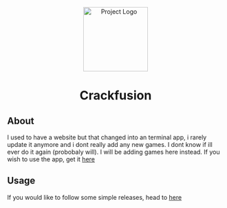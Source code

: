 <div align="center">
   <img src="	https://external-content.duckduckgo.com/iu/?u=https%3A%2F%2Flogodix.com%2Flogo%2F464899.jpg&f=1&nofb=1&ipt=c7d36281f6cd33492b910472757bd3b3375d067e6fbd83cfd4d7d8e02f5eca2c&ipo=images" width="150px" alt="Project Logo" />
    <h1>Crackfusion</h1>
</div>

## About

I used to have a website but that changed into an terminal app, i rarely update it anymore and i dont really add any new games. I dont know if ill ever do it again (probobaly will). I will be adding games here instead. If you wish to use the app, get it [here](https://link.crackfusion.xyz/download)

## Usage

If you would like to follow some simple releases, head to [here](https://crackfusion.xyz/releases)
